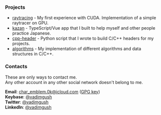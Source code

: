 ### Projects

 * [raytracing](https://github.com/vadimgush/raytracing) - My first experience with CUDA. Implementation of a simple raytracer on GPU.
 * [kazan](https://github.com/gush-labs/kazan) - TypeScript/Vue app that I built to help myself and other people practice Japanese.
 * [cpp-header](https://github.com/vadimgush/cpp-header) - Python script that I wrote to build C/C++ headers for my projects.
 * [algorithms](https://github.com/vadimgush/algorithms) - My implementation of different algorithms and data structures in C/C++.

### Contacts

These are only ways to contact me.  
Any other account in any other social network doesn't belong to me.


**Email**: char_emblem.0k@icloud.com ([GPG key](public.txt))  
**Keybase**: [@vadimgush](https://keybase.io/vadimgush)  
**Twitter**: [@vadimgush](https://twitter.com/vadimgush)  
**LinkedIn**: [@vadimgush](https://linkedin.com/in/vadimgush)  
